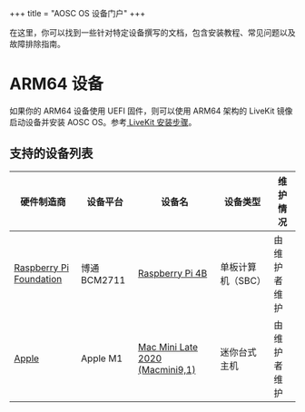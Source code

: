 +++
title = "AOSC OS 设备门户"
+++

[livekit]: @/aosc-os/installation/livekit.zh.md
[rpi-home]: @/aosc-os/devices/raspberrypi/_index.zh.md
<!-- [pine64-home]: @/aosc-os/devices/pine64/_index.md -->
[applemac-home]: @/aosc-os/devices/apple/_index.zh.md
[raspberry-pi-4b]: @/aosc-os/devices/raspberrypi/4b.zh.md
<!-- [pine64-pbp]: @/aosc-os/devices/pine64/pinebook-pro.md
[pine64-rock64]: @/aosc-os/devices/pine64/rock64.md -->
[apple-macmini9-1]: @/aosc-os/devices/apple/macmini9-1.zh.md


在这里，你可以找到一些针对特定设备撰写的文档，包含安装教程、常见问题以及故障排除指南。


# ARM64 设备

如果你的 ARM64 设备使用 UEFI 固件，则可以使用 ARM64 架构的 LiveKit 镜像启动设备并安装 AOSC OS。参考[ LiveKit 安装步骤][livekit]。

支持的设备列表
------

| 硬件制造商 | 设备平台 | 设备名 | 设备类型 | 维护情况 |
| --------- | ------- | ------ | ------ | -------- |
| [Raspberry Pi Foundation][rpi-home] | 博通 BCM2711 | [Raspberry Pi 4B][raspberry-pi-4b] | 单板计算机（SBC） | 由维护者维护 |
| [Apple][applemac-home] | Apple M1 | [Mac Mini Late 2020 (Macmini9,1)][apple-macmini9-1] | 迷你台式主机 | 由维护者维护 |

<!-- | [Pine64][pine64-home] | 瑞芯微 RK3399 | [PineBook Pro][pine64-pbp] | 笔记本电脑 | 由维护者维护 | -->
<!-- | [Pine64][pine64-home] | 瑞芯微 RK3399 | [Rock64][pine64-pbp] | 单板计算机（SBC） | 由维护者维护 | -->
